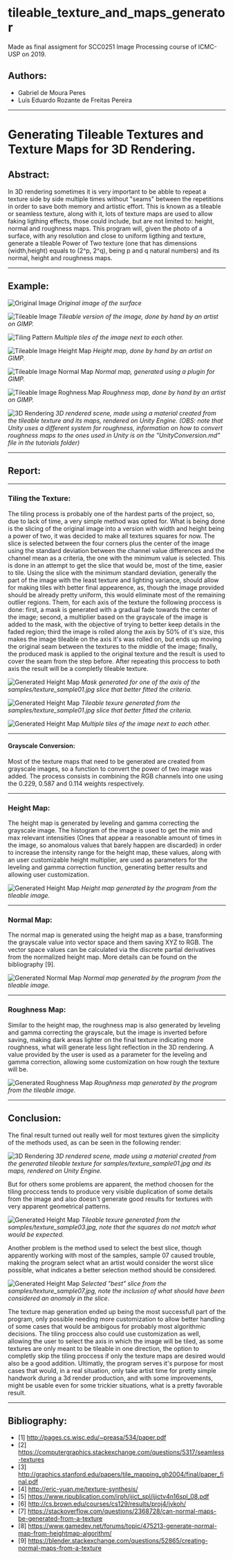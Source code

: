 # tileable_texture_and_maps_generator

Made as final assigment for SCC0251 Image Processing course of ICMC-USP on 2019. 

## Authors:

* Gabriel de Moura Peres 
* Luís Eduardo Rozante de Freitas Pereira

---

# Generating Tileable Textures and Texture Maps for 3D Rendering.

## Abstract: 

In 3D rendering sometimes it is very important to be abble to repeat a texture side by side multiple times without "seams" between the repetitions in order to save both memory and artistic effort. This is known as a tileable or seamless texture, along with it, lots of texture maps are used to allow faking ligthing effects, those could include, but are not limited to: height, normal and roughness maps. This program will, given the photo of a surface, with any resolution and close to uniform ligthing and texture, generate a tileable Power of Two texture (one that has dimensions (width,height) equals to (2^p, 2^q), being p and q natural numbers) and its normal, height and roughness maps.

---

## Example:

![Original Image](https://github.com/LuisEduardoR/tileable_texture_and_maps_generator/blob/master/samples/texture_sample01.jpg)
*Original image of the surface*

![Tileable Image](https://github.com/LuisEduardoR/tileable_texture_and_maps_generator/blob/master/samples/texture_sample01_artist_tile.jpg)
*Tileable version of the image, done by hand by an artist on GIMP.*

![Tiling Pattern](https://github.com/LuisEduardoR/tileable_texture_and_maps_generator/blob/master/samples/texture_sample01_artist_tiling.jpg)
*Multiple tiles of the image next to each other.*

![Tileable Image Height Map](https://github.com/LuisEduardoR/tileable_texture_and_maps_generator/blob/master/samples/texture_sample01_artist_height.jpg)
*Height map, done by hand by an artist on GIMP.*

![Tileable Image Normal Map](https://github.com/LuisEduardoR/tileable_texture_and_maps_generator/blob/master/samples/texture_sample01_artist_normal.jpg)
*Normal map, generated using a plugin for GIMP.*

![Tileable Image Roghness Map](https://github.com/LuisEduardoR/tileable_texture_and_maps_generator/blob/master/samples/texture_sample01_artist_rough.jpg)
*Roughness map, done by hand by an artist on GIMP.*

![3D Rendering](https://github.com/LuisEduardoR/tileable_texture_and_maps_generator/blob/master/samples/sample01_artist_render.png)
*3D rendered scene, made using a material created from the tileable texture and its maps, rendered on Unity Engine. (OBS: note that Unity uses a different system for roughness, information on how to convert roughness maps to the ones used in Unity is on the "UnityConversion.md" file in the tutorials folder)*

---

## Report:

---

### Tiling the Texture:

The tiling process is probably one of the hardest parts of the project, so, due to lack of time, a very simple method was opted for. What is being done is the slicing of the original image into a version with width and height being a power of two, it was decided to make all textures squares for now. The slice is selected between the four corners plus the center of the image using the standard deviation between the channel value differences and the channel mean as a criteria, the one with the minimum value is selected. This is done in an attempt to get the slice that would be, most of the time, easier to tile. Using the slice with the minimum standard deviation, generally the part of the image with the least texture and lighting variance, should allow for making tiles with better final appearence, as, though the image provided should be already pretty uniform, this would eliminate most of the remaining outlier regions. Them, for each axis of the texture the following proccess is done: first, a mask is generated with a gradual fade towards the center of the image; second, a multiplier based on the grayscale of the image is added to the mask, with the objective of trying to better keep details in the faded region; third the image is rolled along the axis by 50% of it's size, this makes the image tileable on the axis it's was rolled on, but ends up moving the original seam between the textures to the middle of the image; finally, the produced mask is applied to the original texture and the result is used to cover the seam from the step before. After repeating this proccess to both axis the result will be a completly tileable texture.

![Generated Height Map](https://github.com/LuisEduardoR/tileable_texture_and_maps_generator/blob/master/results/texture_sample01_mask_example.png)
*Mask generated for one of the axis of the samples/texture_sample01.jpg slice that better fitted the criteria.*

![Generated Height Map](https://github.com/LuisEduardoR/tileable_texture_and_maps_generator/blob/master/results/texture_sample01_tile.png)
*Tileable texure generated from the samples/texture_sample01.jpg slice that better fitted the criteria.*

![Generated Height Map](https://github.com/LuisEduardoR/tileable_texture_and_maps_generator/blob/master/results/texture_sample01_tiling.png)
*Multiple tiles of the image next to each other.*

---

#### Grayscale Conversion:

Most of the texture maps that need to be generated are created from grayscale images, so a function to convert the power of two image was added. The process consists in combining the RGB channels into one using the 0.229, 0.587 and 0.114 weights respectively. 

---

### Height Map:

The height map is generated by leveling and gamma correcting the grayscale image. The histogram of the image is used to get the min and max relevant intensities (Ones that appear a reasonable amount of times in the image, so anomalous values that barely happen are discarded) in order to increase the intensity range for the height map, these values, along with an user customizable height multiplier, are used as parameters for the leveling and gamma correction function, generating better results and allowing user customization.

![Generated Height Map](https://github.com/LuisEduardoR/tileable_texture_and_maps_generator/blob/master/results/texture_sample01_height.png)
*Height map generated by the program from the tileable image.*

---

### Normal Map:

The normal map is generated using the height map as a base, transforming the grayscale value into vector space and them saving XYZ to RGB. The vector space values can be calculated via the discrete partial derivatives from the normalized height map. More details can be found on the bibliography [9].

![Generated Normal Map](https://github.com/LuisEduardoR/tileable_texture_and_maps_generator/blob/master/results/texture_sample01_normal.png)
*Normal map generated by the program from the tileable image.*

---

### Roughness Map:

Similar to the height map, the roughness map is also generated by leveling and gamma correcting the grayscale, but the image is inverted before saving, making dark areas lighter on the final texture indicating more roughness, what will generate less light reflection in the 3D rendering. A value provided by the user is used as a parameter for the leveling and gamma correction, allowing some customization on how rough the texture will be.  

![Generated Roughness Map](https://github.com/LuisEduardoR/tileable_texture_and_maps_generator/blob/master/results/texture_sample01_rough.png)
*Roughness map generated by the program from the tileable image.*

---

## Conclusion:

The final result turned out really well for most textures given the simplicity of the methods used, as can be seen in the following render:

![3D Rendering](https://github.com/LuisEduardoR/tileable_texture_and_maps_generator/blob/master/results/sample01_render.png)
*3D rendered scene, made using a material created from the generated tileable texture for samples/texture_sample01.jpg and its maps, rendered on Unity Engine.*

But for others some problems are apparent, the method choosen for the tiling proccess tends to produce very visible duplication of some details from the image and also doesn't generate good results for textures with very apparent geometrical patterns.

![Generated Height Map](https://github.com/LuisEduardoR/tileable_texture_and_maps_generator/blob/master/results/texture_sample03_tile.png)
*Tileable texure generated from the samples/texture_sample03.jpg, note that the squares do not match what would be expected.*

Another problem is the method used to select the best slice, though apparently working with most of the samples, sample 07 caused trouble, making the program select what an artist would consider the worst slice possible, what indicates a better selection method should be considered.

![Generated Height Map](https://github.com/LuisEduardoR/tileable_texture_and_maps_generator/blob/master/results/texture_sample07_best_slice.png)
*Selected "best" slice from the samples/texture_sample07.jpg, note the inclusion of what should have been considered an anomaly in the slice.*

The texture map generation ended up being the most successfull part of the program, only possible needing more customization to allow better handling of some cases that would be ambigous for probably most algorithmic decisions. The tiling proccess also could use customization as well, allowing the user to select the axis in which the image will be tiled, as some textures are only meant to be tileable in one direction, the option to completly skip the tiling proccess if only the texture maps are desired would also be a good addition. Ultimatly, the program serves it's purpose for most cases that would, in a real situation, only take artist time for pretty simple handwork during a 3d render production, and with some improvements, might be usable even for some trickier situations, what is a pretty favorable result.

---

## Bibliography:

* [1] http://pages.cs.wisc.edu/~preasa/534/paper.pdf
* [2] https://computergraphics.stackexchange.com/questions/5317/seamless-textures
* [3] http://graphics.stanford.edu/papers/tile_mapping_gh2004/final/paper_final.pdf
* [4] http://eric-yuan.me/texture-synthesis/
* [5] https://www.ripublication.com/irph/ijict_spl/ijictv4n16spl_08.pdf
* [6] http://cs.brown.edu/courses/cs129/results/proj4/jvkoh/
* [7] https://stackoverflow.com/questions/2368728/can-normal-maps-be-generated-from-a-texture
* [8] https://www.gamedev.net/forums/topic/475213-generate-normal-map-from-heightmap-algorithm/
* [9] https://blender.stackexchange.com/questions/52865/creating-normal-maps-from-a-texture